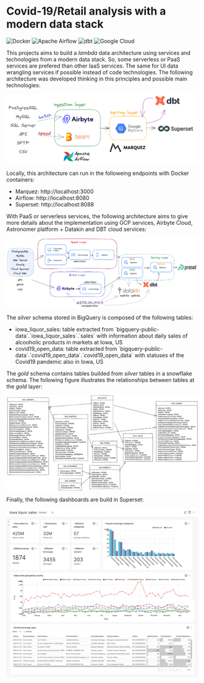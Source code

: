 # Covid-19/Retail analysis with a modern data stack

<p>
<img alt="Docker" src="https://img.shields.io/badge/docker-%230db7ed.svg?&style=for-the-badge&logo=docker&logoColor=white"/>
<img alt="Apache Airflow" src="https://img.shields.io/badge/apacheairflow-%23017cee.svg?&style=for-the-badge&logo=apache-airflow&logoColor=white"/>
<img alt="dbt" src="https://img.shields.io/badge/DBT-%23ff694b.svg?&style=for-the-badge&logo=dbt&logoColor=white"/>
<img alt="Google Cloud" src="https://img.shields.io/badge/googlecloud-%234285f4.svg?&style=for-the-badge&logo=googlecloud&logoColor=white"/>
</p>


This projects aims to build a *lambda* data architecture using services and technologies from a modern data stack. So, some serverless or PaaS services are prefered than other IaaS services. The same for UI data wrangling services if possible instead of code technologies. The following architecture was developed thinking in this principles and possible main technologies:

<img align="center" alt="Tech architecture" src="./docs/tech.png" />

Locally, this architecture can run in the followeing endpoints with Docker containers:

- Marquez: http://localhost:3000
- Airflow: http://localhost:8080
- Superset: http://localhost:8088

With PaaS or serverless services, the following architecture aims to give more details about the implementation using GCP services, Airbyte Cloud, Astronomer platform + Datakin and DBT cloud services:

<img align="center" alt="Cloud architecture" src="./docs/cloud.png" />

The *silver* schema stored in BigQuery is composed of the following tables:
- iowa_liquor_sales: table extracted from \`bigquery-public-data\`.\`iowa_liquor_sales\`.\`sales\` with information about daily sales of alcooholic products in markets at Iowa, US
- covid19_open_data: table extracted from \`bigquery-public-data\`.\`covid19_open_data\`.\`covid19_open_data\` with statuses of the Covid19 pandemic also in Iowa, US

The *gold* schema contains tables builded from *silver* tables in a snowflake schema. The following figure illustrates the relationships between tables at the *gold* layer:

<img align="center" alt="Data schema" src="./docs/schema.png" />

Finally, the following dashboards are build in Superset:

<img align="center" alt="Sales dashboard" src="./docs/sales-dashboard.png" />
